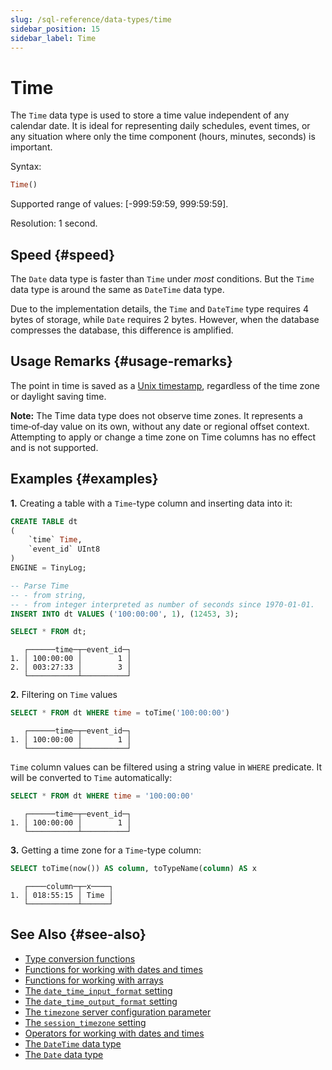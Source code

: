 ```yaml
---
slug: /sql-reference/data-types/time
sidebar_position: 15
sidebar_label: Time
---
```


# Time

The `Time` data type is used to store a time value independent of any calendar date. It is ideal for representing daily schedules, event times, or any situation where only the time component (hours, minutes, seconds) is important.

Syntax:

``` sql
Time()
```

Supported range of values: \[-999:59:59, 999:59:59\].

Resolution: 1 second.

## Speed {#speed}

The `Date` data type is faster than `Time` under _most_ conditions. But the `Time` data type is around the same as `DateTime` data type.

Due to the implementation details, the `Time` and `DateTime` type requires 4 bytes of storage, while `Date` requires 2 bytes. However, when the database compresses the database, this difference is amplified.

## Usage Remarks {#usage-remarks}

The point in time is saved as a [Unix timestamp](https://en.wikipedia.org/wiki/Unix_time), regardless of the time zone or daylight saving time.

**Note:** The Time data type does not observe time zones. It represents a time‐of‐day value on its own, without any date or regional offset context. Attempting to apply or change a time zone on Time columns has no effect and is not supported.

## Examples {#examples}

**1.** Creating a table with a `Time`-type column and inserting data into it:

``` sql
CREATE TABLE dt
(
    `time` Time,
    `event_id` UInt8
)
ENGINE = TinyLog;
```

``` sql
-- Parse Time
-- - from string,
-- - from integer interpreted as number of seconds since 1970-01-01.
INSERT INTO dt VALUES ('100:00:00', 1), (12453, 3);

SELECT * FROM dt;
```

``` text
   ┌──────time─┬─event_id─┐
1. │ 100:00:00 │        1 │
2. │ 003:27:33 │        3 │
   └───────────┴──────────┘
```

**2.** Filtering on `Time` values

``` sql
SELECT * FROM dt WHERE time = toTime('100:00:00')
```

``` text
   ┌──────time─┬─event_id─┐
1. │ 100:00:00 │        1 │
   └───────────┴──────────┘
```

`Time` column values can be filtered using a string value in `WHERE` predicate. It will be converted to `Time` automatically:

``` sql
SELECT * FROM dt WHERE time = '100:00:00'
```

``` text
   ┌──────time─┬─event_id─┐
1. │ 100:00:00 │        1 │
   └───────────┴──────────┘
```

**3.** Getting a time zone for a `Time`-type column:

``` sql
SELECT toTime(now()) AS column, toTypeName(column) AS x
```

``` text
   ┌────column─┬─x────┐
1. │ 018:55:15 │ Time │
   └───────────┴──────┘
```


## See Also {#see-also}

- [Type conversion functions](../functions/type-conversion-functions.md)
- [Functions for working with dates and times](../functions/date-time-functions.md)
- [Functions for working with arrays](../functions/array-functions.md)
- [The `date_time_input_format` setting](../../operations/settings/settings-formats.md#date_time_input_format)
- [The `date_time_output_format` setting](../../operations/settings/settings-formats.md#date_time_output_format)
- [The `timezone` server configuration parameter](../../operations/server-configuration-parameters/settings.md#timezone)
- [The `session_timezone` setting](../../operations/settings/settings.md#session_timezone)
- [Operators for working with dates and times](../operators/index.md#operators-datetime)
- [The `DateTime` data type](datetime.md)
- [The `Date` data type](date.md)
